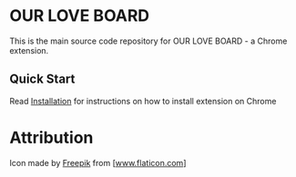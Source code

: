 # OUR LOVE BOARD

This is the main source code repository for OUR LOVE BOARD - a Chrome extension. 


## Quick Start

Read [Installation] for instructions on how to install extension on Chrome

[Installation]: https://support.google.com/chrome_webstore/answer/2664769?hl=en

# Attribution

Icon made by [Freepik] from [www.flaticon.com]

[Freepik]: https://www.flaticon.com/authors/freepik
[www.flaticon.com]: https://www.flaticon.com